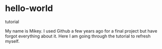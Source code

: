 # hello-world
tutorial

My name is Mikey. I used Github a few years ago for a final project but have forgot everything about it. Here I am going through the tutorial to refresh myself.
